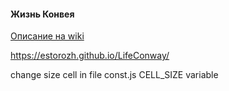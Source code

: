 #### Жизнь Конвея

[Описание на wiki](https://ru.wikipedia.org/wiki/%D0%98%D0%B3%D1%80%D0%B0_%C2%AB%D0%96%D0%B8%D0%B7%D0%BD%D1%8C%C2%BB)

https://estorozh.github.io/LifeConway/

change size cell in file const.js CELL_SIZE variable